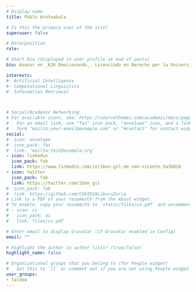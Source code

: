 ```yaml
---
# Display name
title: Pablo Aretxabala

# Is this the primary user of the site?
superuser: false

# Role/position
role: 

# Short bio (displayed in user profile at end of posts)
bio: Asesor en _K2K Emocionando_. Licenciado en Derecho por la Universidad de Deusto y MBA por la UPV/EHU. Promotor del manifiesto _nerfuture_ de empresas ante la pandemia de la COVID-19.

interests:
#- Artificial Intelligence
#- Computational Linguistics
#- Information Retrieval



# Social/Academic Networking
# For available icons, see: https://sourcethemes.com/academic/docs/page-builder/#icons
#   For an email link, use "fas" icon pack, "envelope" icon, and a link in the
#   form "mailto:your-email@example.com" or "#contact" for contact widget.
social:
#- icon: envelope
#  icon_pack: fas
#  link: 'mailto:test@example.org'
- icon: linkedin
  icon_pack: fab
  link: https://www.linkedin.com/in/ibon-gil-de-san-vicente-3a3b028
- icon: twitter
  icon_pack: fab
  link: https://twitter.com/ibon_gil
#  icon_pack: fab
#  link: https://github.com/COVID19LiburuZuria
# Link to a PDF of your resume/CV from the About widget.
# To enable, copy your resume/CV to `static/files/cv.pdf` and uncomment the lines below.
# - icon: cv
#   icon_pack: ai
#   link: files/cv.pdf

# Enter email to display Gravatar (if Gravatar enabled in Config)
email: ""

# Highlight the author in author lists? (true/false)
highlight_name: false

# Organizational groups that you belong to (for People widget)
#   Set this to `[]` or comment out if you are not using People widget.
user_groups:
- Taldea
---
```


